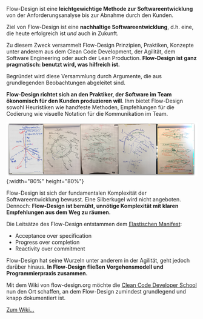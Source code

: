 Flow-Design ist eine **leichtgewichtige Methode zur Softwareentwicklung** von der Anforderungsanalyse bis zur Abnahme durch den Kunden.

Ziel von Flow-Design ist eine **nachhaltige Softwareentwicklung**, d.h. eine, die heute erfolgreich ist *und* auch in Zukunft.

Zu diesem Zweck versammelt Flow-Design Prinzipien, Praktiken, Konzepte unter anderem aus dem Clean Code Development, der Agilität, dem Software Engineering oder auch der Lean Production. **Flow-Design ist ganz pragmatisch: benutzt wird, was hilfreich ist.**

Begründet wird diese Versammlung durch Argumente, die aus grundlegenden Beobachtungen abgeleitet sind.

**Flow-Design richtet sich an den Praktiker, der Software im Team ökonomisch für den Kunden produzieren will**. Ihm bietet Flow-Design sowohl Heuristiken wie handfeste Methoden, Empfehlungen für die Codierung wie visuelle Notation für die Kommunikation im Team.

![](images/gallery.png){:width="80%" height="80%"}

Flow-Design ist sich der fundamentalen Komplexität der Softwareentwicklung bewusst. Eine Silberkugel wird nicht angeboten. Dennoch: **Flow-Design ist bemüht, unnötige Komplexität mit klaren Empfehlungen aus dem Weg zu räumen.**

Die Leitsätze des Flow-Design entstammen dem [Elastischen Manifest](http://geekswithblogs.net/theArchitectsNapkin/archive/2011/12/16/from-agile-to-elastic.aspx):

* Acceptance over specification
* Progress over completion
* Reactivity over commitment

Flow-Design hat seine Wurzeln unter anderem in der Agilität, geht jedoch darüber hinaus. **In Flow-Design fließen Vorgehensmodell und Programmierpraxis zusammen.**

Mit dem Wiki von flow-design.org möchte die [Clean Code Developer School](http://ccd-school.de) nun den Ort schaffen, an dem Flow-Design zumindest grundlegend und knapp dokumentiert ist.

[Zum Wiki...](https://github.com/ccdschool/flow-design-org/wiki)
